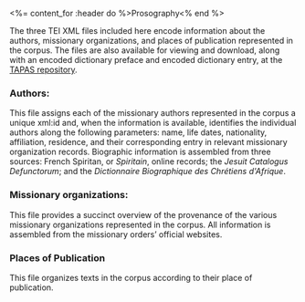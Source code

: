 <%= content_for :header do %>Prosography<% end %>

The three TEI XML files included here encode information about the authors, missionary organizations, and places of publication represented in the corpus. The files are also available for viewing and download, along with an encoded dictionary preface and encoded dictionary entry, at the [TAPAS repository](http://beta.tapasproject.org/documenting-indigenous-languages/documenting-indigenous-languages).

### Authors:
This file assigns each of the missionary authors represented in the corpus a unique xml:id and, when the information is available, identifies the individual authors along the following parameters: name, life dates, nationality, affiliation, residence, and their corresponding entry in relevant missionary organization records. Biographic information is assembled from three sources: French Spiritan, or *Spiritain*, online records; the *Jesuit Catalogus Defunctorum*; and the *Dictionnaire Biographique des Chrétiens d'Afrique*.

### Missionary organizations:
This file provides a succinct overview of the provenance of the various missionary organizations represented in the corpus.
All information is assembled from the missionary orders’ official websites.

### Places of Publication
This file organizes texts in the corpus according to their place of publication. 
